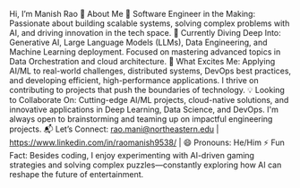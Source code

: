 Hi, I’m Manish Rao 👋
About Me
🚀 Software Engineer in the Making: Passionate about building scalable systems, solving complex problems with AI, and driving innovation in the tech space.
🌱 Currently Diving Deep Into: Generative AI, Large Language Models (LLMs), Data Engineering, and Machine Learning deployment. Focused on mastering advanced topics in Data Orchestration and cloud architecture.
👀 What Excites Me: Applying AI/ML to real-world challenges, distributed systems, DevOps best practices, and developing efficient, high-performance applications. I thrive on contributing to projects that push the boundaries of technology.
💡 Looking to Collaborate On: Cutting-edge AI/ML projects, cloud-native solutions, and innovative applications in Deep Learning, Data Science, and DevOps. I'm always open to brainstorming and teaming up on impactful engineering projects.
📬 Let’s Connect: rao.mani@northeastern.edu | https://www.linkedin.com/in/raomanish9538/ |
😄 Pronouns: He/Him
⚡ Fun Fact: Besides coding, I enjoy experimenting with AI-driven gaming strategies and solving complex puzzles—constantly exploring how AI can reshape the future of entertainment.
<!---
rao-manish-24/rao-manish-24 is a ✨ special ✨ repository because its `README.md` (this file) appears on your GitHub profile.
You can click the Preview link to take a look at your changes.
--->
